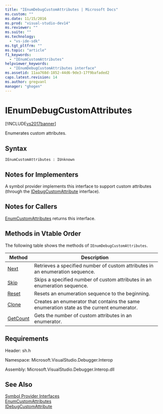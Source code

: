 ```yaml
---
title: "IEnumDebugCustomAttributes | Microsoft Docs"
ms.custom: ""
ms.date: 11/15/2016
ms.prod: "visual-studio-dev14"
ms.reviewer: ""
ms.suite: ""
ms.technology: 
  - "vs-ide-sdk"
ms.tgt_pltfrm: ""
ms.topic: "article"
f1_keywords: 
  - "IEnumCustomAttributes"
helpviewer_keywords: 
  - "IEnumDebugCustomAttributes interface"
ms.assetid: 11aa768d-1852-44d6-9de3-17f9bafaded2
caps.latest.revision: 14
ms.author: gregvanl
manager: "ghogen"
---
```

# IEnumDebugCustomAttributes
[!INCLUDE[vs2017banner](../../../includes/vs2017banner.md)]

Enumerates custom attributes.  
  
## Syntax  
  
```  
IEnumCustomAttributes : IUnknown  
```  
  
## Notes for Implementers  
 A symbol provider implements this interface to support custom attributes (through the [IDebugCustomAttribute](../../../extensibility/debugger/reference/idebugcustomattribute.md) interface).  
  
## Notes for Callers  
 [EnumCustomAttributes](../../../extensibility/debugger/reference/idebugcustomattributequery2-enumcustomattributes.md) returns this interface.  
  
## Methods in Vtable Order  
 The following table shows the methods of `IEnumDebugCustomAttributes`.  
  
|Method|Description|  
|------------|-----------------|  
|[Next](../../../extensibility/debugger/reference/ienumdebugcustomattributes-next.md)|Retrieves a specified number of custom attributes in an enumeration sequence.|  
|[Skip](../../../extensibility/debugger/reference/ienumdebugcustomattributes-skip.md)|Skips a specified number of custom attributes in an enumeration sequence.|  
|[Reset](../../../extensibility/debugger/reference/ienumdebugcustomattributes-reset.md)|Resets an enumeration sequence to the beginning.|  
|[Clone](../../../extensibility/debugger/reference/ienumdebugcustomattributes-clone.md)|Creates an enumerator that contains the same enumeration state as the current enumerator.|  
|[GetCount](../../../extensibility/debugger/reference/ienumdebugcustomattributes-getcount.md)|Gets the number of custom attributes in an enumerator.|  
  
## Requirements  
 Header: sh.h  
  
 Namespace: Microsoft.VisualStudio.Debugger.Interop  
  
 Assembly: Microsoft.VisualStudio.Debugger.Interop.dll  
  
## See Also  
 [Symbol Provider Interfaces](../../../extensibility/debugger/reference/symbol-provider-interfaces.md)   
 [EnumCustomAttributes](../../../extensibility/debugger/reference/idebugcustomattributequery2-enumcustomattributes.md)   
 [IDebugCustomAttribute](../../../extensibility/debugger/reference/idebugcustomattribute.md)

